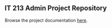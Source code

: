 ## IT 213 Admin Project Repository
Browse the project documentation [here](https://drive.google.com/drive/folders/1oC2piOrYUjVQlY5vH0f2wytQ8odztz1q?usp=drive_link).
